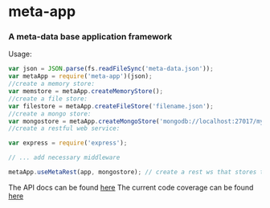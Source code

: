 # meta-app

### A meta-data base application framework

Usage:
```javascript
var json = JSON.parse(fs.readFileSync('meta-data.json'));
var metaApp = require('meta-app')(json);
//create a memory store:
var memstore = metaApp.createMemoryStore();
//create a file store:
var filestore = metaApp.createFileStore('filename.json');
//create a mongo store:
var mongostore = metaApp.createMongoStore('mongodb://localhost:27017/myproject', 'testCollection');
//create a restful web service:

var express = require('express');

// ... add necessary middleware

metaApp.useMetaRest(app, mongostore); // create a rest ws that stores to mongo
```
The API docs can be found [here](http://rkamradt.github.io/meta-app/doc)
The current code coverage can be found [here](http://rkamradt.github.io/meta-app/coverage)  
